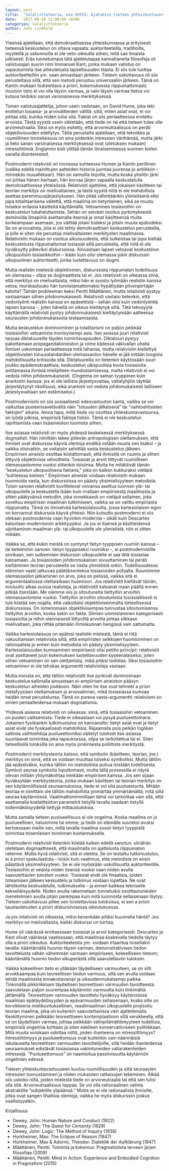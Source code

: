 ```yaml
---
layout: post
title:  "Salaliittoteoria, osa XXXIX: Ajatuksia tieteen yhteiskuntavastuusta"
date:   2017-09-28 12:00:00 +0200
categories: salaliittoteoria
author: Juho Lindholm
---
```


Yleensä ajatellaan, että demokraattisessa yhteiskunnassa ja erityisesti tieteessä keskustelun on oltava vapaata: auktoriteeteilla, traditioilla, myyteillä ja uskonnoilla ei ole veto-oikeutta siihen, mitä saa ilmaista julkisesti. Eräs tunnetuimpia tätä ajattelutapaa kannattaneita filosofeja oli valistusajan suurin nimi Immanuel Kant, jonka mukaan valistus on vapautumista itse aiheutetusta lapsellisuuden tilasta. Ei siis tule luottaa auktoriteetteihin ym. vaan ainoastaan järkeen. Tieteen uskottavuus oli siis perusteltava sillä, että sen metodi perustuu universaaliin järkeen. Tämä on Kantin mukaan todistettava a priori, kokemuksesta riippumattomasti; muutoin tieto ei voi olla täysin varmaa, ja vain täysin varmaa tietoa voi kutsua tiedoksi sanan varsinaisessa merkityksessä.

Toinen valistusajattelija, johon usein vedotaan, on David Hume, joka teki erottelun tosiasia- ja arvoväitteiden välillä: siitä, miten asiat ovat, ei voi johtaa sitä, kuinka niiden tulisi olla. Faktat on siis periaatteessa erotettu arvoista. Tästä syystä usein väitetään, että tiede on tai että tieteen tulee olla arvoneutraalia. Siksi on myös esitetty, että arvoneutraalisuus on peräti objektiivisuuden edellytys. Tältä perustalta ajatellaan, että tekniikka ja ruumiillinen toimeliaisuus on aina joidenkin intressien värittämää, mutta järki ja tieto sanan varsinaisessa merkityksessä ovat (oletuksen mukaan) intressittömiä. Englannin kieli ylittää tämän ilmaisemisessa suomen kielen sanalla disinterested.

Postmoderni relativisti on monessa suhteessa Humen ja Kantin perillinen (vaikka edellä mainittujen aatteiden historia juontaa juurensa jo antiikkiin – minnekäs muuallekaan). Hän on samoilla linjoilla, mutta koska yksilön järki voi johtaa hänen harhaan, hän korvaa järjen vapaalla keskustelulla demokraattisessa yhteisössä. Relativisti ajattelee, että jokaisen käsitteen tai teorian merkitys on mielivaltainen, ja tästä syystä niitä ei ole mahdollista asettaa paremmuusjärjestykseen. Hän pitää vähintäänkin ylimielisenä ellei jopa totalitaarisena väitettä, että maailma on tietynlainen, eikä se muutu toiseksi erilaisia käsitteitä käyttämällä. Vetoaminen tosiasioihin on keskustelun tukahduttamista. Sehän on selvästi osoitus pyrkimyksestä dominoida ilmapiiriä asettamalla itsensä ja omat käsitteensä muita korkeampaan asemaan, jos väittää jotain todeksi ja jotain muuta epätodeksi. Se on arvovalinta, jota ei ole tehty demokraattisen keskustelun perusteella, ja jolle ei siten ole perustaa mielivaltaisten merkitysten maailmassa. Relativistin mukaan on osoitus aikuisuudesta, että sulkeistaa tai jopa kieltää keskustelusta riippumattomat tosiasiat sillä perusteella, että niitä ei ole hyväksytty päteviksi diskurssissa. Ainoastaan lapset vetoavat keskustelun ulkopuolisiin tosiseikkoihin – ikään kuin olisi olemassa jokin diskurssin ulkopuolinen auktoriteetti, jonka luotettavuus on dogmi.

Mutta realistin mielestä objektiivinen, diskurssista riippumaton todellisuus on olemassa – olipa se dogmaattista tai ei. Jos relativisti on oikeassa siinä, että merkitys on mielivaltaista, miksi hän ei suostu lyömään realistin kanssa vetoa, murskautuuko hän tunnistamattomaksi hypättyään pilvenpiirtäjän katolta? Tämän probleeman keksi Pentti Määttänen, mutta relativisti pystyy vastaamaan siihen johdonmukaisesti. Relativisti vastaisi tietenkin, että vedonlyönti realistin kanssa on epäeettistä – sehän olisi kuin vedonlyöntiä lapsen kanssa –, joten hänellä on oikeus kieltäytyä siitä. Tätä tekosyytä käyttämällä relativisti pystyy johdonmukaisesti kieltäytymään aatteensa seurausten johdonmukaisesta testaamisesta.

Mutta keskustelun dominoiminen ja totalitarismi on paljon pelkkää tosiasioihin vetoamista monisyisempi asia. Itse asiassa juuri relativisti tarjoaa diktatuureille täyden toimintavapauden. Diktatuuri pystyy pakottamaan propagandakoneiston ja viime kädessä väkivallan uhalla ihmiset uskomaan periaatteessa mitä tahansa, mutta relativistin kiellettyä objektiivisten totuusstandardien olemassaolon hänelle ei jää mitään loogista mahdollisuutta kritisoida sitä. Diktatuureilla on tietenkin käytössään suuri joukko epädemokraattisia, keskustelun ulkopuolisia kovia tosiasioita avittamassa ihmisiä mielipiteen muodostamisessa, mutta relativisti ei voi vedota niihin johdonmukaisesti. (Ongelma on saman tyyppinen kuin anarkistin kanssa: jos ei ole laillista järjestysvaltaa, valtatyhjiön täyttää järjestäytynyt rikollisuus, eikä anarkisti voi vedota johdomukaisesti lailliseen järjestysvaltaan sen estämiseksi.)

Postmodernismi on siis sosiaalisesti edesvastuuton kanta, vaikka se voi vaikuttaa puoleensavetävältä näin ”totuuden jälkeisenä” tai ”vaihtoehtoisten faktojen” aikana. Ainoa tapa, millä tiede voi osoittaa yhteiskuntavastuunsa, on lyödä julkisia, empiirisiä faktoja tiskiin. Tämä ei ole keskustelun rajoittamista vaan lisäaineiston tuomista siihen.

Itse asiassa relativisti on myös yhdessä keskeisessä merkityksessä dogmatisti. Hän nimittäin tekee piilevän antropologisen olettamuksen, että ihmiset ovat diskurssia käyviä olentoja eivätkä mitään muuta sen lisäksi – ja vaikka olisivatkin, se voitaisiin selvittää vasta keskustelun jälkeen. Empiirinen aineisto osoittaa kiistattomasti, että ihmisillä on ruumis ja siihen liittyviä objektiivisia velvoitteita. Tosiasiat ja arvot liittyvät ruumiillisen olemassaolomme vuoksi sittenkin toisiinsa. Mutta he mitätöivät tämän ”keskustelun ulkopuolisena faktana,” joka on kaiken kukkuraksi vieläpä ”suhteessa kieleen.” Empiirinen aineisto voidaan relativistin mukaan huomioida vasta, kun diskurssissa on päästy yksimielisyyteen metodista. Toisin sanoen relativistit kuvittelevat voivansa asettua luonnon ylä- tai ulkopuolelle ja keskustella ikään kuin irrallaan empiirisestä maailmasta ja sitten päätyvänsä metodiin, joka onnekkaasti on vieläpä sellainen, joka soveltuu empiirisen maailman tutkimiseen, vaikka se on valittu empiriasta riippumatta. Tämä on ilmiselvää kartesiolaisuutta, jossa kartesiolaisen egon on korvannut diskurssia käyvä yhteisö. Niin kutsuttu postmoderni ei siis olekaan postmodernia vaan hyvinkin modernia – sikäli kuin Descartes katsotaan modernismin arkkityypiksi. Ja jos ei itsensä ja käsitteidensä sijoittaminen maailman ylä- tai ulkopuolelle ole ylimielistä, niin ei sitten mikään.

Vaikka se, että kukin meistä on syntynyt tietyn tyyppisen ruumiin kanssa – tai tarkemmin sanoen: tietyn tyyppiseksi ruumiiksi –, ei postmodernistille sovikaan, sen sulkeminen diskurssin ulkopuolelle ei saa tätä tosiasiaa katoamaan. Ja tosiasioiden johdonmukainen sivuuttaminen tai peräti kieltäminen teorian perusteella se vasta ylimielistä onkin. Todellisuudessa eläminen vaatii jatkuvaa päätöksentekoa tosiasioiden pohjalta. Ruumiimme olemassaolon jatkaminen on arvo, joka on pelissä, vaikka sitä ei argumentaatiossa otettaisikaan huomioon. Jos relativistit kieltävät tämän, evoluutio alkaa suosia realisteja, ja relativistit katoavat maan päältä ennen pitkää itsestään. Me olemme siis jo sitoutuneita tiettyihin arvoihin olemassaolomme vuoksi. Tiettyihin arvoihin sitoutumista tosiasiallisesti ei tule kiistää sen nojalla, että vaikuttaisi objektiivisemmalta tieteellisessä diskurssissa. On nimenomaan objektiivisempaa tunnustaa sitoutumisensa tiettyihin arvoihin, koska sekin on fakta. Silmien ummistaminen kategorisesti tosiasioilta ja niihin olennaisesti liittyviltä arvoilta johtaa silkkaan mielivaltaan, joka riittää pitämään ihmiskunnan hengissä vain sattumalta.

Vaikka kartesiolaisuus on epätosi realistin mielestä, tämä ei riitä vakuuttamaan relativistia siitä, että empiiristen seikkojen huomioiminen on rationaalista jo ennen kuin metodista on päästy yksimielisyyteen. Kartesiolaisuuden kumoaminen empiirisesti olisi petitio principii: relativistit ovat asettaneet juuri kokemuksen luotettavuuden kyseenalaiseksi, joten siihen vetoaminen on sen olettamista, mikä pitäisi todistaa. Siksi tosiasioihin vetoaminen ei ole tehokas argumentti relativisteja vastaan.

Mutta ironista on, että tällöin relativistit itse pyrkivät dominoimaan keskustelua sallimalla ainoastaan ei-empiirisen aineiston pääsyn keskustelun aiheiden joukkoon. Näin ollen he itse ovat tehneet a priori metafyysisen olettamuksen ja arvovalinnan, mikä tosiasiassa kumoaa heidän omat perustelunsa. Tämä on pureva vasta-argumentti: relativismi on omien periaatteidensa mukaan dogmatismia.

Yhdessä asiassa relativisti on oikeassa: siinä, että tosiasioihin vetoaminen on puolen valitsemista. Tiede ei oikeastaan voi pysyä puolueettomana. Jokainen fysiikankin tutkimustulos on kannanotto: tietyt asiat ovat ja tietyt asiat eivät ole fysikaalisesti mahdollisia. Rajaamalla pois pelkän logiikan sallimia vaihtoehtoja puolueettomiksi väitetyt tulokset itse asiassa suuntaavat toimintaa joka tapauksessa, olipa se tarkoitettua tai ei. Siten tieteellisillä tuloksilla on aina myös jonkinlaista poliittista merkitystä.

Postmoderni merkitysteoria katsoo, että symbolin (käsitteen, teorian, jne.) merkitys on siinä, että se voidaan muuttaa toiseksi symboliksi. Mutta tällöin jää epäselväksi, kuinka tällöin on mahdollista puhua mistään todellisesta. Symboli seuraa symbolia loputtomasti, mutta tällä prosessilla ei näytä olevan mitään yhtymäkohtaa minkään empiirisen kanssa. Jos sen sijaan hyväksytään merkitysteoria, jonka mukaan käsitteen tai teorian merkitys on sen käytännöllisissä seuraamuksissa, tiede ei voi olla puolueetonta. Mitään teoriaa ei nimittäin ole tällöin mahdollista ymmärtää ymmärtämättä, mitä siitä seuraa käytännössä. Vaatimattomimmillaan tämä voi tarkoittaa vain sitä, että asettamalla koelaitteiston parametrit tietyllä tavalla saadaan tietyllä todennäköisyydellä tiettyjä mittaustuloksia.

Mutta samalla tieteen puolueellisuus ei ole ongelma. Koska maailma on jo puolueellinen, halusimme tai emme; ja tiede on elämälle suureksi avuksi kertoessaan meille sen, millä tavalla maailma suosii tietyn tyyppistä toimintaa toisenlaisen toiminnan kustannuksella.

Postmoderni relativisti tietenkin kiistää kaiken edellä sanotun: siinähän oletetaan dogmaattisesti, että maailmalla on ajattelusta riippumaton rakenne. Mutta hyvä relativisti, sitä ei oleteta. Se on testattu tutkimustulos, ei a priori spekulaatiota – toisin kuin vaatimus, että metodista on ensin päästävä yksimielisyyteen. Se ei ole myöskään uskollisuutta auktoriteetille. Tosiasioihin ei vedota niiden itsensä vuoksi vaan niiden avulla saavutettavien tulosten vuoksi. Tosiasiat eivät ole finaalisia, joiden toteamisen jälkeen keskustelu ja tutkimus voidaan lopettaa. Ne ovat lähtökohta keskustelulle, tutkimukselle – ja ennen kaikkea tekniselle kekseliäisyydelle. Niiden avulla rakennetaan tunnetuiksi osoittautuneiden menetelmien avulla jotain parempaa kuin mitä luonnosta sellaisenaan löytyy. Tieteen uskottavuus piilee sen toistettavissa tuloksissa, ei sen a priori taustaoletusten a priori diskursiivisessa oikeutuksessa.

Ja jos relativisti on oikeassa, miksi kenenkään pitäisi kuunnella häntä? Jos merkitys on mielivaltaista, kaikki diskurssi on turhaa.

Hume oli väärässä erottaessaan tosiasiat ja arvot kategorisesti. Descartes ja Kant olivat väärässä vaatiessaan, että maailmaa koskevalla tiedolla täytyy olla a priori oikeutus. Auktoriteeteista ym. voidaan irtaantua toisellakin tavalla: kääntämällä huomio täysin varman, demonstratiivisen tiedon tavoittelusta vähän vähemmän varmaan empiiriseen, kokeelliseen tietoon; kääntämällä huomio tiedon alkuperästä sillä saavutettaviin tuloksiin.

Vaikka kokeellinen tieto ei ylläkään täydelliseen varmuuteen, se on silti arvokkaampaa kuin teoreettisen tiedon varmuus, sillä sen avulla voidaan tehdä maailmasta ennakoitavampi ja oikeudenmukaisempi paikka. Tinkimällä pikkiriikkisen täydellisen teoreettisen varmuuden tavoitteesta saavutetaan paljon suurempaa käytännön varmuutta kuin tinkimättä jättämällä. Teoreettisen varmuuden tavoittelu hyväksyy käytännössä maailman epätäydellisyyden ja epävarmuuden sellaisenaan, koska sille on korvikkeena mielikuvituksellinen, reaalimaailman ulkopuolelle projisoitu teorian maailma, joka on kuitenkin saavutettavissa vain ajattelemalla. Keskittyminen pelkkään teoreettiseen kontemplaatioon sillä verukkeella, että se on täydellisen varmaa, johtaa pelkkään välinpitämättömyyteen todellisia, empiirisiä ongelmia kohtaan ja siten edelleen konservatiiviseen politiikkaan. Mitä muuta voisikaan odottaa niiltä, joiden ihanteena on intressittömyys? Intressittömyys ja puolueettomuus ovat kuitenkin vain näennäisiä iskulauseita teoreettisen varmuuden tavoittelijoille, sillä heidän ihanteidensa seuraamukset edistävät tosiasiassa vakiintuneiden valtarakenteiden intressejä. ”Puolueettomuus” on naamioitua passiivisuutta käytännön ongelmien edessä.

Tieteen yhteiskuntavastuuseen kuuluu ruumiillisuuden ja siitä seuraavien intressien tunnustaminen ja niiden mukaisten ratkaisujen tekeminen. Älkää siis uskoko niitä, joiden mielestä tiede on arvoneutraalia tai että sen tulisi olla sitä. Arvoneutraalisuus tappaa. Se voi olla rationaalinen valinta abstraktille ”subjektille ylipäänsä.” Mutta se ei ole rationaalista ihmisille, jotka ovat sangen lihallisia olentoja, vaikka he myös diskurssiin joskus osallistuvatkin.

Kirjallisuus
- Dewey, John: Human Nature and Conduct (1922)
- Dewey, John: The Quest for Certainty (1929)
- Dewey, John: Logic: The Method of Inquiry (1938)
- Horkheimer, Max: The Eclipse of Reason (1947)
- Horkheimer, Max & Adorno, Theodor: Dialektik der Aufklärung (1947)
- Määttänen, Pentti: Toiminta ja kokemus: Pragmatistista terveen järjen filosofiaa (2009)
- Määttänen, Pentti: Mind in Action: Experience and Embodied Cognition in Pragmatism (2015)
